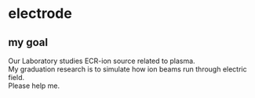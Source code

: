 # electrode
## my goal  
Our Laboratory studies ECR-ion source related to plasma.  
My graduation research is to simulate how ion beams run through electric field.   
Please help me.  
